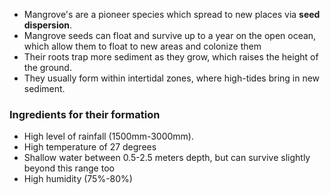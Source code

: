 - Mangrove's are a pioneer species which spread to new places via **seed dispersion**. 
- Mangrove seeds can float and survive up to a year on the open ocean, which allow them to float to new areas and colonize them
- Their roots trap more sediment as they grow, which raises the height of the ground.
- They usually form within intertidal zones, where high-tides bring in new sediment.

### Ingredients for their formation

- High level of rainfall (1500mm-3000mm). 
- High temperature of 27 degrees
- Shallow water between 0.5-2.5 meters depth, but can survive slightly beyond this range too
- High humidity (75%-80%)

